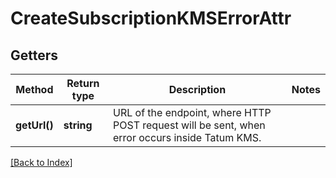 # CreateSubscriptionKMSErrorAttr

## Getters

Method | Return type | Description | Notes
------------ | ------------- | ------------- | -------------
**getUrl()** | **string** | URL of the endpoint, where HTTP POST request will be sent, when error occurs inside Tatum KMS. |

[[Back to Index]](../index.md)
